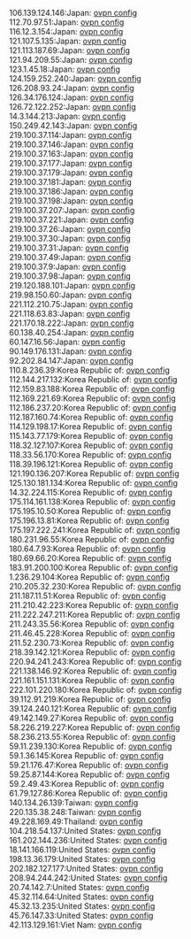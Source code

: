 106.139.124.146:Japan: [ovpn config](vpn/106_139_124_146.ovpn)  
112.70.97.51:Japan: [ovpn config](vpn/112_70_97_51.ovpn)  
116.12.3.154:Japan: [ovpn config](vpn/116_12_3_154.ovpn)  
121.107.5.135:Japan: [ovpn config](vpn/121_107_5_135.ovpn)  
121.113.187.69:Japan: [ovpn config](vpn/121_113_187_69.ovpn)  
121.94.209.55:Japan: [ovpn config](vpn/121_94_209_55.ovpn)  
123.1.45.18:Japan: [ovpn config](vpn/123_1_45_18.ovpn)  
124.159.252.240:Japan: [ovpn config](vpn/124_159_252_240.ovpn)  
126.208.93.24:Japan: [ovpn config](vpn/126_208_93_24.ovpn)  
126.34.176.124:Japan: [ovpn config](vpn/126_34_176_124.ovpn)  
126.72.122.252:Japan: [ovpn config](vpn/126_72_122_252.ovpn)  
14.3.144.213:Japan: [ovpn config](vpn/14_3_144_213.ovpn)  
150.249.42.143:Japan: [ovpn config](vpn/150_249_42_143.ovpn)  
219.100.37.114:Japan: [ovpn config](vpn/219_100_37_114.ovpn)  
219.100.37.146:Japan: [ovpn config](vpn/219_100_37_146.ovpn)  
219.100.37.163:Japan: [ovpn config](vpn/219_100_37_163.ovpn)  
219.100.37.177:Japan: [ovpn config](vpn/219_100_37_177.ovpn)  
219.100.37.179:Japan: [ovpn config](vpn/219_100_37_179.ovpn)  
219.100.37.181:Japan: [ovpn config](vpn/219_100_37_181.ovpn)  
219.100.37.186:Japan: [ovpn config](vpn/219_100_37_186.ovpn)  
219.100.37.198:Japan: [ovpn config](vpn/219_100_37_198.ovpn)  
219.100.37.207:Japan: [ovpn config](vpn/219_100_37_207.ovpn)  
219.100.37.221:Japan: [ovpn config](vpn/219_100_37_221.ovpn)  
219.100.37.26:Japan: [ovpn config](vpn/219_100_37_26.ovpn)  
219.100.37.30:Japan: [ovpn config](vpn/219_100_37_30.ovpn)  
219.100.37.31:Japan: [ovpn config](vpn/219_100_37_31.ovpn)  
219.100.37.49:Japan: [ovpn config](vpn/219_100_37_49.ovpn)  
219.100.37.9:Japan: [ovpn config](vpn/219_100_37_9.ovpn)  
219.100.37.98:Japan: [ovpn config](vpn/219_100_37_98.ovpn)  
219.120.188.101:Japan: [ovpn config](vpn/219_120_188_101.ovpn)  
219.98.150.60:Japan: [ovpn config](vpn/219_98_150_60.ovpn)  
221.112.210.75:Japan: [ovpn config](vpn/221_112_210_75.ovpn)  
221.118.63.83:Japan: [ovpn config](vpn/221_118_63_83.ovpn)  
221.170.18.222:Japan: [ovpn config](vpn/221_170_18_222.ovpn)  
60.138.40.254:Japan: [ovpn config](vpn/60_138_40_254.ovpn)  
60.147.16.56:Japan: [ovpn config](vpn/60_147_16_56.ovpn)  
90.149.176.131:Japan: [ovpn config](vpn/90_149_176_131.ovpn)  
92.202.84.147:Japan: [ovpn config](vpn/92_202_84_147.ovpn)  
110.8.236.39:Korea Republic of: [ovpn config](vpn/110_8_236_39.ovpn)  
112.144.217.132:Korea Republic of: [ovpn config](vpn/112_144_217_132.ovpn)  
112.159.83.188:Korea Republic of: [ovpn config](vpn/112_159_83_188.ovpn)  
112.169.221.69:Korea Republic of: [ovpn config](vpn/112_169_221_69.ovpn)  
112.186.237.20:Korea Republic of: [ovpn config](vpn/112_186_237_20.ovpn)  
112.187.160.74:Korea Republic of: [ovpn config](vpn/112_187_160_74.ovpn)  
114.129.198.17:Korea Republic of: [ovpn config](vpn/114_129_198_17.ovpn)  
115.143.77.179:Korea Republic of: [ovpn config](vpn/115_143_77_179.ovpn)  
118.32.127.107:Korea Republic of: [ovpn config](vpn/118_32_127_107.ovpn)  
118.33.56.170:Korea Republic of: [ovpn config](vpn/118_33_56_170.ovpn)  
118.39.196.121:Korea Republic of: [ovpn config](vpn/118_39_196_121.ovpn)  
121.190.136.207:Korea Republic of: [ovpn config](vpn/121_190_136_207.ovpn)  
125.130.181.134:Korea Republic of: [ovpn config](vpn/125_130_181_134.ovpn)  
14.32.224.115:Korea Republic of: [ovpn config](vpn/14_32_224_115.ovpn)  
175.114.161.138:Korea Republic of: [ovpn config](vpn/175_114_161_138.ovpn)  
175.195.10.50:Korea Republic of: [ovpn config](vpn/175_195_10_50.ovpn)  
175.196.13.81:Korea Republic of: [ovpn config](vpn/175_196_13_81.ovpn)  
175.197.222.241:Korea Republic of: [ovpn config](vpn/175_197_222_241.ovpn)  
180.231.96.55:Korea Republic of: [ovpn config](vpn/180_231_96_55.ovpn)  
180.64.7.93:Korea Republic of: [ovpn config](vpn/180_64_7_93.ovpn)  
180.69.66.20:Korea Republic of: [ovpn config](vpn/180_69_66_20.ovpn)  
183.91.200.100:Korea Republic of: [ovpn config](vpn/183_91_200_100.ovpn)  
1.236.29.104:Korea Republic of: [ovpn config](vpn/1_236_29_104.ovpn)  
210.205.32.230:Korea Republic of: [ovpn config](vpn/210_205_32_230.ovpn)  
211.187.11.51:Korea Republic of: [ovpn config](vpn/211_187_11_51.ovpn)  
211.210.42.223:Korea Republic of: [ovpn config](vpn/211_210_42_223.ovpn)  
211.222.247.211:Korea Republic of: [ovpn config](vpn/211_222_247_211.ovpn)  
211.243.35.56:Korea Republic of: [ovpn config](vpn/211_243_35_56.ovpn)  
211.46.45.228:Korea Republic of: [ovpn config](vpn/211_46_45_228.ovpn)  
211.52.230.73:Korea Republic of: [ovpn config](vpn/211_52_230_73.ovpn)  
218.39.142.121:Korea Republic of: [ovpn config](vpn/218_39_142_121.ovpn)  
220.94.241.243:Korea Republic of: [ovpn config](vpn/220_94_241_243.ovpn)  
221.138.146.92:Korea Republic of: [ovpn config](vpn/221_138_146_92.ovpn)  
221.161.151.131:Korea Republic of: [ovpn config](vpn/221_161_151_131.ovpn)  
222.101.220.180:Korea Republic of: [ovpn config](vpn/222_101_220_180.ovpn)  
39.112.91.219:Korea Republic of: [ovpn config](vpn/39_112_91_219.ovpn)  
39.124.240.121:Korea Republic of: [ovpn config](vpn/39_124_240_121.ovpn)  
49.142.149.27:Korea Republic of: [ovpn config](vpn/49_142_149_27.ovpn)  
58.226.219.227:Korea Republic of: [ovpn config](vpn/58_226_219_227.ovpn)  
58.236.213.55:Korea Republic of: [ovpn config](vpn/58_236_213_55.ovpn)  
59.11.239.130:Korea Republic of: [ovpn config](vpn/59_11_239_130.ovpn)  
59.1.36.145:Korea Republic of: [ovpn config](vpn/59_1_36_145.ovpn)  
59.21.176.47:Korea Republic of: [ovpn config](vpn/59_21_176_47.ovpn)  
59.25.87.144:Korea Republic of: [ovpn config](vpn/59_25_87_144.ovpn)  
59.2.49.43:Korea Republic of: [ovpn config](vpn/59_2_49_43.ovpn)  
61.79.127.86:Korea Republic of: [ovpn config](vpn/61_79_127_86.ovpn)  
140.134.26.139:Taiwan: [ovpn config](vpn/140_134_26_139.ovpn)  
220.135.38.248:Taiwan: [ovpn config](vpn/220_135_38_248.ovpn)  
49.228.169.49:Thailand: [ovpn config](vpn/49_228_169_49.ovpn)  
104.218.54.137:United States: [ovpn config](vpn/104_218_54_137.ovpn)  
161.202.144.236:United States: [ovpn config](vpn/161_202_144_236.ovpn)  
18.141.166.119:United States: [ovpn config](vpn/18_141_166_119.ovpn)  
198.13.36.179:United States: [ovpn config](vpn/198_13_36_179.ovpn)  
202.182.127.177:United States: [ovpn config](vpn/202_182_127_177.ovpn)  
208.94.244.242:United States: [ovpn config](vpn/208_94_244_242.ovpn)  
20.74.142.7:United States: [ovpn config](vpn/20_74_142_7.ovpn)  
45.32.114.64:United States: [ovpn config](vpn/45_32_114_64.ovpn)  
45.32.13.235:United States: [ovpn config](vpn/45_32_13_235.ovpn)  
45.76.147.33:United States: [ovpn config](vpn/45_76_147_33.ovpn)  
42.113.129.161:Viet Nam: [ovpn config](vpn/42_113_129_161.ovpn)  
